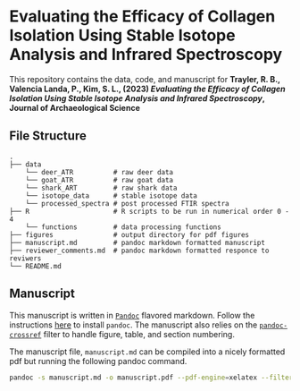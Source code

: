# Evaluating the Efficacy of Collagen Isolation Using Stable Isotope Analysis and Infrared Spectroscopy

This repository contains the data, code, and manuscript for **Trayler, R. B., Valencia Landa, P., Kim, S. L., (2023) *Evaluating the Efficacy of Collagen Isolation Using Stable Isotope Analysis and Infrared Spectroscopy*, Journal of Archaeological Science** 

## File Structure 

```
.
├── data
    └── deer_ATR          # raw deer data 
    └── goat_ATR          # raw goat data
    └── shark_ART         # raw shark data
    └── isotope_data      # stable isotope data
    └── processed_spectra # post processed FTIR spectra 
├── R                     # R scripts to be run in numerical order 0 - 4
    └── functions         # data processing functions 
├── figures               # output directory for pdf figures
├── manuscript.md         # pandoc markdown formatted manuscript
├── reviewer_comments.md  # pandoc markdown formatted responce to reviwers
└── README.md
```

## Manuscript

This manuscript is written in [`Pandoc`](https://pandoc.org) flavored markdown. Follow the instructions [here](https://pandoc.org/installing.html) to install `pandoc`. The manuscript also relies on the [`pandoc-crossref`](https://github.com/lierdakil/pandoc-crossref) filter to handle figure, table, and section numbering. 

The manuscript file, `manuscript.md` can be compiled into a nicely formatted pdf but running the following pandoc command.

```bash
pandoc -s manuscript.md -o manuscript.pdf --pdf-engine=xelatex --filter pandoc-crossref --citeproc --number-sections
```



